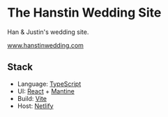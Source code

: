 # The Hanstin Wedding Site

Han & Justin's wedding site.

www.hanstinwedding.com

## Stack

- Language: [TypeScript](https://www.typescriptlang.org/)
- UI: [React](https://reactjs.org/) + [Mantine](https://mantine.dev/)
- Build: [Vite](https://vitejs.dev/)
- Host: [Netlify](https://netlify.com/)
